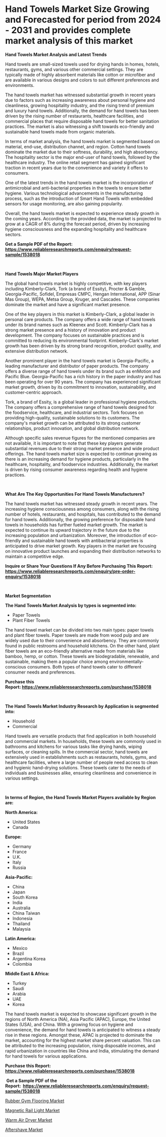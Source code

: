 <p><h1>Hand Towels Market Size Growing and Forecasted for period from 2024 - 2031 and provides complete market analysis of this market</h1></p><p><strong>Hand Towels Market Analysis and Latest Trends</strong></p>
<p><p>Hand towels are small-sized towels used for drying hands in homes, hotels, restaurants, gyms, and various other commercial settings. They are typically made of highly absorbent materials like cotton or microfiber and are available in various designs and colors to suit different preferences and environments.</p><p>The hand towels market has witnessed substantial growth in recent years due to factors such as increasing awareness about personal hygiene and cleanliness, growing hospitality industry, and the rising trend of premium and luxury hand towels. Additionally, the demand for hand towels has been driven by the rising number of restaurants, healthcare facilities, and commercial places that require disposable hand towels for better sanitation practices. The market is also witnessing a shift towards eco-friendly and sustainable hand towels made from organic materials.</p><p>In terms of market analysis, the hand towels market is segmented based on material, end-use, distribution channel, and region. Cotton hand towels dominate the market due to their softness, durability, and high absorbency. The hospitality sector is the major end-user of hand towels, followed by the healthcare industry. The online retail segment has gained significant traction in recent years due to the convenience and variety it offers to consumers.</p><p>One of the latest trends in the hand towels market is the incorporation of antimicrobial and anti-bacterial properties in the towels to ensure better hygiene. Various technological advancements in the manufacturing process, such as the introduction of Smart Hand Towels with embedded sensors for usage monitoring, are also gaining popularity.</p><p>Overall, the hand towels market is expected to experience steady growth in the coming years. According to the provided data, the market is projected to grow at a CAGR of 8% during the forecast period, driven by increasing hygiene consciousness and the expanding hospitality and healthcare sectors.</p></p>
<p><strong>Get a Sample PDF of the Report:&nbsp; <a href="https://www.reliableresearchreports.com/enquiry/request-sample/1538018">https://www.reliableresearchreports.com/enquiry/request-sample/1538018</a></strong></p>
<p>&nbsp;</p>
<p><strong>Hand Towels Major Market Players</strong></p>
<p><p>The global hand towels market is highly competitive, with key players including Kimberly-Clark, Tork (a brand of Essity), Procter & Gamble, Georgia-Pacific, Sofidel, Empresas CMPC, Hengan International, APP (Sinar Mas Group), WEPA, Metsa Group, Kruger, and Cascades. These companies dominate the market and have a significant market presence.</p><p>One of the key players in this market is Kimberly-Clark, a global leader in personal care products. The company offers a wide range of hand towels under its brand names such as Kleenex and Scott. Kimberly-Clark has a strong market presence and a history of innovation and product development. The company focuses on sustainable practices and is committed to reducing its environmental footprint. Kimberly-Clark's market growth has been driven by its strong brand recognition, product quality, and extensive distribution network.</p><p>Another prominent player in the hand towels market is Georgia-Pacific, a leading manufacturer and distributor of paper products. The company offers a diverse range of hand towels under its brand such as enMotion and Pacific Blue. Georgia-Pacific has a rich history in the paper industry and has been operating for over 90 years. The company has experienced significant market growth, driven by its commitment to innovation, sustainability, and customer-centric approach.</p><p>Tork, a brand of Essity, is a global leader in professional hygiene products. The company offers a comprehensive range of hand towels designed for the foodservice, healthcare, and industrial sectors. Tork focuses on providing high-quality, sustainable solutions to its customers. The company's market growth can be attributed to its strong customer relationships, product innovation, and global distribution network. </p><p>Although specific sales revenue figures for the mentioned companies are not available, it is important to note that these key players generate substantial revenues due to their strong market presence and wide product offerings. The hand towels market size is expected to continue growing as there is an increasing demand for hygiene products, particularly in the healthcare, hospitality, and foodservice industries. Additionally, the market is driven by rising consumer awareness regarding health and hygiene practices.</p></p>
<p>&nbsp;</p>
<p><strong>What Are The Key Opportunities For Hand Towels Manufacturers?</strong></p>
<p><p>The hand towels market has witnessed steady growth in recent years. The increasing hygiene consciousness among consumers, along with the rising number of hotels, restaurants, and hospitals, has contributed to the demand for hand towels. Additionally, the growing preference for disposable hand towels in households has further fueled market growth. The market is expected to continue its upward trajectory in the future due to the increasing population and urbanization. Moreover, the introduction of eco-friendly and sustainable hand towels with antibacterial properties is anticipated to drive market growth. Key players in the market are focusing on innovative product launches and expanding their distribution networks to maintain a competitive edge.</p></p>
<p><strong>Inquire or Share Your Questions If Any Before Purchasing This Report: <a href="https://www.reliableresearchreports.com/enquiry/pre-order-enquiry/1538018">https://www.reliableresearchreports.com/enquiry/pre-order-enquiry/1538018</a></strong></p>
<p>&nbsp;</p>
<p><strong>Market Segmentation</strong></p>
<p><strong>The Hand Towels Market Analysis by types is segmented into:</strong></p>
<p><ul><li>Paper Towels</li><li>Plant Fiber Towels</li></ul></p>
<p><p>The hand towel market can be divided into two main types: paper towels and plant fiber towels. Paper towels are made from wood pulp and are widely used due to their convenience and absorbency. They are commonly found in public restrooms and household kitchens. On the other hand, plant fiber towels are an eco-friendly alternative made from materials like bamboo, hemp, or cotton. These towels are biodegradable, renewable, and sustainable, making them a popular choice among environmentally-conscious consumers. Both types of hand towels cater to different consumer needs and preferences.</p></p>
<p><strong>Purchase this Report:&nbsp;<a href="https://www.reliableresearchreports.com/purchase/1538018">https://www.reliableresearchreports.com/purchase/1538018</a></strong></p>
<p>&nbsp;</p>
<p><strong>The Hand Towels Market Industry Research by Application is segmented into:</strong></p>
<p><ul><li>Household</li><li>Commercial</li></ul></p>
<p><p>Hand towels are versatile products that find application in both household and commercial markets. In households, these towels are commonly used in bathrooms and kitchens for various tasks like drying hands, wiping surfaces, or cleaning spills. In the commercial sector, hand towels are extensively used in establishments such as restaurants, hotels, gyms, and healthcare facilities, where a large number of people need access to clean and hygienic hand-drying solutions. These towels cater to the needs of individuals and businesses alike, ensuring cleanliness and convenience in various settings.</p></p>
<p>&nbsp;</p>
<p><strong>In terms of Region, the Hand Towels Market Players available by Region are:</strong></p>
<p>
    <p> <strong> North America: </strong>
        <ul>
            <li>United States</li>
            <li>Canada</li>
        </ul>
        </p> 
    <p> <strong> Europe: </strong>
        <ul>
            <li>Germany</li>
            <li>France</li>
            <li>U.K.</li>
            <li>Italy</li>
            <li>Russia</li>
        </ul>
        </p> 
    <p> <strong> Asia-Pacific: </strong>
        <ul>
            <li>China</li>
            <li>Japan</li>
            <li>South Korea</li>
            <li>India</li>
            <li>Australia</li>
            <li>China Taiwan</li>
            <li>Indonesia</li>
            <li>Thailand</li>
            <li>Malaysia</li>
        </ul>
        </p> 
    <p> <strong> Latin America: </strong>
        <ul>
            <li>Mexico</li>
            <li>Brazil</li>
            <li>Argentina Korea</li>
            <li>Colombia</li>
        </ul>
        </p> 
    <p> <strong> Middle East & Africa: </strong>
        <ul>
            <li>Turkey</li>
            <li>Saudi</li>
            <li>Arabia</li>
            <li>UAE</li>
            <li>Korea</li>
        </ul>
    </p>
    </p>
<p><p>The hand towels market is expected to showcase significant growth in the regions of North America (NA), Asia Pacific (APAC), Europe, the United States (USA), and China. With a growing focus on hygiene and convenience, the demand for hand towels is anticipated to witness a steady rise in these regions. Amongst these, APAC is projected to dominate the market, accounting for the highest market share percent valuation. This can be attributed to the increasing population, rising disposable incomes, and rapid urbanization in countries like China and India, stimulating the demand for hand towels for various applications.</p></p>
<p><strong>Purchase this Report: <a href="https://www.reliableresearchreports.com/purchase/1538018">https://www.reliableresearchreports.com/purchase/1538018</a></strong></p>
<p>&nbsp;<strong>Get a Sample PDF of the Report:&nbsp;&nbsp;<a href="https://www.reliableresearchreports.com/enquiry/request-sample/1538018">https://www.reliableresearchreports.com/enquiry/request-sample/1538018</a></strong></p>
<p><strong></strong></p>
<p><p><a href="https://github.com/bobicer/Market-Research-Report-List-1/blob/main/rubber-gym-flooring-market.md">Rubber Gym Flooring Market</a></p><p><a href="https://github.com/johnbach50/Market-Research-Report-List-1/blob/main/magnetic-rail-light-market.md">Magnetic Rail Light Market</a></p><p><a href="https://github.com/jsmusil/Market-Research-Report-List-1/blob/main/warm-air-dryer-market.md">Warm Air Dryer Market</a></p><p><a href="https://github.com/redneck06/Market-Research-Report-List-1/blob/main/aftershave-market.md">Aftershave Market</a></p></p>